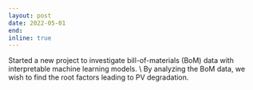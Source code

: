 ```yaml
---
layout: post
date: 2022-05-01
end:
inline: true
---
```


Started a new project to investigate bill-of-materials (BoM) data with interpretable machine learning models. \\
By analyzing the BoM data, we wish to find the root factors leading to PV degradation.